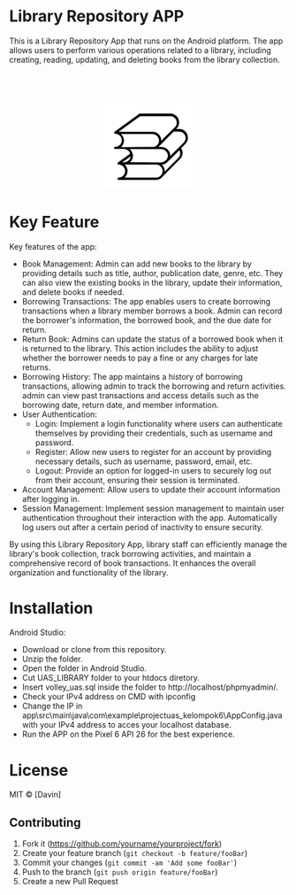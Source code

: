 # Library Repository APP
This is a Library Repository App that runs on the Android platform. 
The app allows users to perform various operations related to a library, 
including creating, reading, updating, and deleting books from the library collection.

<h1 align="center">
  <br>
  <img src="https://github.com/Davnn1/Library_App_AS/blob/master/app/src/main/res/drawable/logo.png" alt="Foco" width="160">
</h1>

# Key Feature
Key features of the app:
- Book Management: Admin can add new books to the library by providing details such as title, author, publication date, genre, etc. They can also view the existing books in the library, update their information, and delete books if needed.
- Borrowing Transactions: The app enables users to create borrowing transactions when a library member borrows a book. Admin can record the borrower's information, the borrowed book, and the due date for return.
- Return Book: Admins can update the status of a borrowed book when it is returned to the library. This action includes the ability to adjust whether the borrower needs to pay a fine or any charges for late returns.
- Borrowing History: The app maintains a history of borrowing transactions, allowing admin to track the borrowing and return activities. admin can view past transactions and access details such as the borrowing date, return date, and member information.
- User Authentication:
  - Login: Implement a login functionality where users can authenticate themselves by providing their credentials, such as username and password.
  - Register: Allow new users to register for an account by providing necessary details, such as username, password, email, etc.
  - Logout: Provide an option for logged-in users to securely log out from their account, ensuring their session is terminated.
- Account Management: Allow users to update their account information after logging in.
- Session Management: Implement session management to maintain user authentication throughout their interaction with the app. Automatically log users out after a certain period of inactivity to ensure security.

By using this Library Repository App, library staff can efficiently manage the library's book collection, track borrowing activities, and maintain a comprehensive record of book transactions. It enhances the overall organization and functionality of the library.

# Installation
Android Studio:
- Download or clone from this repository.
- Unzip the folder.
- Open the folder in Android Studio.
- Cut UAS_LIBRARY folder to your htdocs diretory.
- Insert volley_uas.sql inside the folder to http://localhost/phpmyadmin/.
- Check your IPv4 address on CMD with ipconfig
- Change the IP in app\src\main\java\com\example\projectuas_kelompok6\AppConfig.java with your IPv4 address to acces your localhost database.
- Run the APP on the Pixel 6 API 26 for the best experience.

# License
MIT  © [Davin]

## Contributing

1. Fork it (<https://github.com/yourname/yourproject/fork>)
2. Create your feature branch (`git checkout -b feature/fooBar`)
3. Commit your changes (`git commit -am 'Add some fooBar'`)
4. Push to the branch (`git push origin feature/fooBar`)
5. Create a new Pull Request
